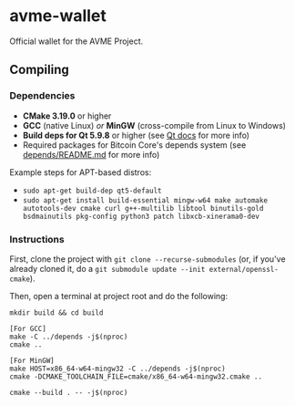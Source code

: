 # avme-wallet

Official wallet for the AVME Project.

## Compiling

### Dependencies

* **CMake 3.19.0** or higher
* **GCC** (native Linux) *or* **MinGW** (cross-compile from Linux to Windows)
* **Build deps for Qt 5.9.8** or higher (see [Qt docs](https://wiki.qt.io/Building_Qt_5_from_Git) for more info)
* Required packages for Bitcoin Core's depends system (see [depends/README.md](depends/README.md) for more info)

Example steps for APT-based distros:
* `sudo apt-get build-dep qt5-default`
* `sudo apt-get install build-essential mingw-w64 make automake autotools-dev cmake curl g++-multilib libtool binutils-gold bsdmainutils pkg-config python3 patch libxcb-xinerama0-dev`

### Instructions

First, clone the project with `git clone --recurse-submodules` (or, if you've already cloned it, do a `git submodule update --init external/openssl-cmake`).

Then, open a terminal at project root and do the following:

```
mkdir build && cd build

[For GCC]
make -C ../depends -j$(nproc)
cmake ..

[For MinGW]
make HOST=x86_64-w64-mingw32 -C ../depends -j$(nproc)
cmake -DCMAKE_TOOLCHAIN_FILE=cmake/x86_64-w64-mingw32.cmake ..

cmake --build . -- -j$(nproc)
```

